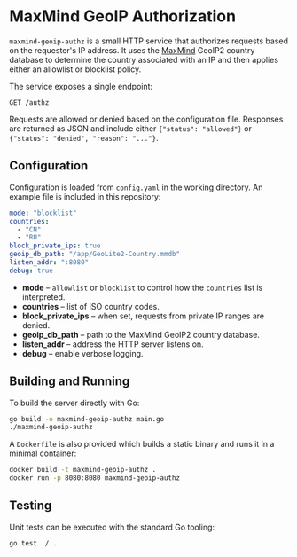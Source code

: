 # MaxMind GeoIP Authorization

`maxmind-geoip-authz` is a small HTTP service that authorizes requests based on the
requester's IP address. It uses the [MaxMind](https://www.maxmind.com) GeoIP2
country database to determine the country associated with an IP and then
applies either an allowlist or blocklist policy.

The service exposes a single endpoint:

```
GET /authz
```

Requests are allowed or denied based on the configuration file. Responses are
returned as JSON and include either `{"status": "allowed"}` or
`{"status": "denied", "reason": "..."}`.

## Configuration

Configuration is loaded from `config.yaml` in the working directory. An example
file is included in this repository:

```yaml
mode: "blocklist"
countries:
  - "CN"
  - "RU"
block_private_ips: true
geoip_db_path: "/app/GeoLite2-Country.mmdb"
listen_addr: ":8080"
debug: true
```

- **mode** – `allowlist` or `blocklist` to control how the `countries` list is
  interpreted.
- **countries** – list of ISO country codes.
- **block_private_ips** – when set, requests from private IP ranges are denied.
- **geoip_db_path** – path to the MaxMind GeoIP2 country database.
- **listen_addr** – address the HTTP server listens on.
- **debug** – enable verbose logging.

## Building and Running

To build the server directly with Go:

```bash
go build -o maxmind-geoip-authz main.go
./maxmind-geoip-authz
```

A `Dockerfile` is also provided which builds a static binary and runs it in a
minimal container:

```bash
docker build -t maxmind-geoip-authz .
docker run -p 8080:8080 maxmind-geoip-authz
```

## Testing

Unit tests can be executed with the standard Go tooling:

```bash
go test ./...
```

